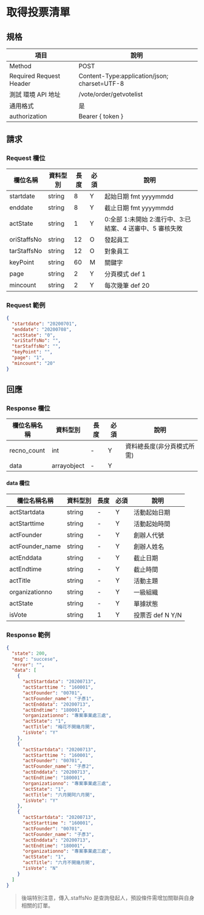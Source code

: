 # 取得投票清單

## 規格

| 項目                    | 說明                                         |
| ----------------------- | -------------------------------------------- |
| Method                  | POST                                         |
| Required Request Header | Content-Type:application/json; charset=UTF-8 |
| 測試 環境 API 地址      | /vote/order/getvotelist                      |
| 通用格式                | 是                                           |
| authorization           | Bearer { token }                             |

## 請求

### Request 欄位

| 欄位名稱    | 資料型別 | 長度 | 必須 | 說明                                              |
| ----------- | -------- | ---- | ---- | ------------------------------------------------- |
| startdate   | string   | 8    | Y    | 起始日期 fmt yyyymmdd                             |
| enddate     | string   | 8    | Y    | 截止日期 fmt yyyymmdd                             |
| actState    | string   | 1    | Y    | 0:全部 1:未開始 2:進行中、3:已結案、4 送審中、5 審核失敗 |
| oriStaffsNo | string   | 12   | O    | 發起員工                                          |
| tarStaffsNo | string   | 12   | O    | 對象員工                                          |
| keyPoint    | string   | 60   | M    | 關鍵字                                            |
| page        | string   | 2    | Y    | 分頁模式 def 1                                    |
| mincount    | string   | 2    | Y    | 每次幾筆 def 20                                   |

### Request 範例

```json
{
  "startdate": "20200701",
  "enddate": "20200708",
  "actState": "0",
  "oriStaffsNo": "",
  "tarStaffsNo": "",
  "keyPoint": "",
  "page": "1",
  "mincount": "20"
}
```

## 回應

### Response 欄位

| 欄位名稱名稱 | 資料型別    | 長度 | 必須 | 說明                       |
| ------------ | ----------- | ---- | ---- | -------------------------- |
| recno_count  | int         | -    | Y    | 資料總長度(非分頁模式所需) |
| data         | arrayobject | -    | Y    |                            |

#### data 欄位

| 欄位名稱名稱    | 資料型別 | 長度 | 必須 | 說明             |
| --------------- | -------- | ---- | ---- | ---------------- |
| actStartdata    | string   | -    | Y    | 活動起始日期     |
| actStarttime    | string   | -    | Y    | 活動起始時間     |
| actFounder      | string   | -    | Y    | 創辦人代號       |
| actFounder_name | string   | -    | Y    | 創辦人姓名       |
| actEnddata      | string   | -    | Y    | 截止日期         |
| actEndtime      | string   | -    | Y    | 截止時間         |
| actTitle        | string   | -    | Y    | 活動主題         |
| organizationno  | string   | -    | Y    | 一級組織         |
| actState        | string   | -    | Y    | 單據狀態         |
| isVote          | string   | 1    | Y    | 投票否 def N Y/N |

### Response 範例

```json
{
  "state": 200,
  "msg": "succese",
  "error": "",
  "data": [
    {
      "actStartdata": "20200713",
      "actStarttime ": "160001",
      "actFounder": "00701",
      "actFounder_name": "子彥1",
      "actEnddata": "20200713",
      "actEndtime": "180001",
      "organizationno": "專案事業處三處",
      "actState": "1",
      "actTitle": "梅花不開幾月開",
      "isVote": "Y"
    },
    {
      "actStartdata": "20200713",
      "actStarttime ": "160001",
      "actFounder": "00701",
      "actFounder_name": "子彥2",
      "actEnddata": "20200713",
      "actEndtime": "180001",
      "organizationno": "專案事業處三處",
      "actState": "1",
      "actTitle": "六月開阿六月開",
      "isVote": "Y"
    },
    {
      "actStartdata": "20200713",
      "actStarttime ": "160001",
      "actFounder": "00701",
      "actFounder_name": "子彥3",
      "actEnddata": "20200713",
      "actEndtime": "180001",
      "organizationno": "專案事業處三處",
      "actState": "1",
      "actTitle": "六月不開幾月開",
      "isVote": "N"
    }
  ]
}
```

> 後端特別注意，傳入.staffsNo 是查詢發起人，預設條件需增加關聯與自身相關的訂單。
